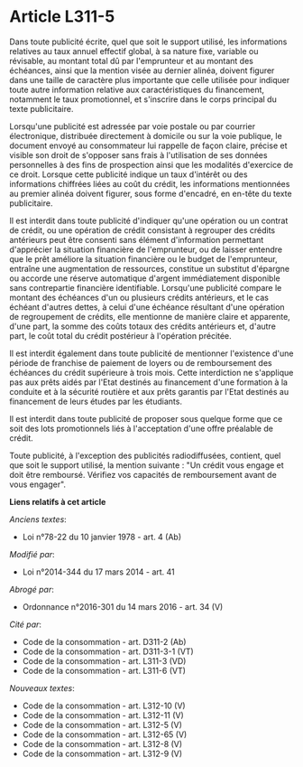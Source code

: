 # Article L311-5

Dans toute publicité écrite, quel que soit le support utilisé, les informations relatives au taux annuel effectif global, à
sa nature fixe, variable ou révisable, au montant total dû par l'emprunteur et au montant des échéances, ainsi que la mention
visée au dernier alinéa, doivent figurer dans une taille de caractère plus importante que celle utilisée pour indiquer toute
autre information relative aux caractéristiques du financement, notamment le taux promotionnel, et s'inscrire dans le corps
principal du texte publicitaire. 

Lorsqu'une publicité est adressée par voie postale ou par courrier électronique, distribuée directement à domicile ou sur la
voie publique, le document envoyé au consommateur lui rappelle de façon claire, précise et visible son droit de s'opposer
sans frais à l'utilisation de ses données personnelles à des fins de prospection ainsi que les modalités d'exercice de ce
droit. Lorsque cette publicité indique un taux d'intérêt ou des informations chiffrées liées au coût du crédit, les
informations mentionnées au premier alinéa doivent figurer, sous forme d'encadré, en en-tête du texte publicitaire. 

Il est interdit dans toute publicité d'indiquer qu'une opération ou un contrat de crédit, ou une opération de crédit
consistant à regrouper des crédits antérieurs peut être consenti sans élément d'information permettant d'apprécier la
situation financière de l'emprunteur, ou de laisser entendre que le prêt améliore la situation financière ou le budget de
l'emprunteur, entraîne une augmentation de ressources, constitue un substitut d'épargne ou accorde une réserve automatique
d'argent immédiatement disponible sans contrepartie financière identifiable. Lorsqu'une publicité compare le montant des
échéances d'un ou plusieurs crédits antérieurs, et le cas échéant d'autres dettes, à celui d'une échéance résultant d'une
opération de regroupement de crédits, elle mentionne de manière claire et apparente, d'une part, la somme des coûts totaux
des crédits antérieurs et, d'autre part, le coût total du crédit postérieur à l'opération précitée.

Il est interdit également dans toute publicité de mentionner l'existence d'une période de franchise de paiement de loyers ou
de remboursement des échéances du crédit supérieure à trois mois. Cette interdiction ne s'applique pas aux prêts aidés par
l'Etat destinés au financement d'une formation à la conduite et à la sécurité routière et aux prêts garantis par l'Etat
destinés au financement de leurs études par les étudiants. 

Il est interdit dans toute publicité de proposer sous quelque forme que ce soit des lots promotionnels liés à l'acceptation
d'une offre préalable de crédit. 

Toute publicité, à l'exception des publicités radiodiffusées, contient, quel que soit le support utilisé, la mention
suivante : "Un crédit vous engage et doit être remboursé. Vérifiez vos capacités de remboursement avant de vous engager".

**Liens relatifs à cet article**

_Anciens textes_:

  - Loi n°78-22 du 10 janvier 1978 - art. 4 (Ab)

_Modifié par_:

  - Loi n°2014-344 du 17 mars 2014 - art. 41

_Abrogé par_:

  - Ordonnance n°2016-301 du 14 mars 2016 - art. 34 (V)

_Cité par_:

  - Code de la consommation - art. D311-2 (Ab)
  - Code de la consommation - art. D311-3-1 (VT)
  - Code de la consommation - art. L311-3 (VD)
  - Code de la consommation - art. L311-6 (VT)

_Nouveaux textes_:

  - Code de la consommation - art. L312-10 (V)
  - Code de la consommation - art. L312-11 (V)
  - Code de la consommation - art. L312-5 (V)
  - Code de la consommation - art. L312-65 (V)
  - Code de la consommation - art. L312-8 (V)
  - Code de la consommation - art. L312-9 (V)
